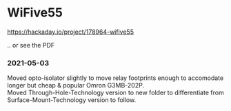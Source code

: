 # WiFive55

https://hackaday.io/project/178964-wifive55

.. or see the PDF

### 2021-05-03
Moved opto-isolator slightly to move relay footprints enough to accomodate longer but cheap & popular Omron G3MB-202P.  
Moved Through-Hole-Technology version to new folder to differentiate from Surface-Mount-Technology version to follow.  
